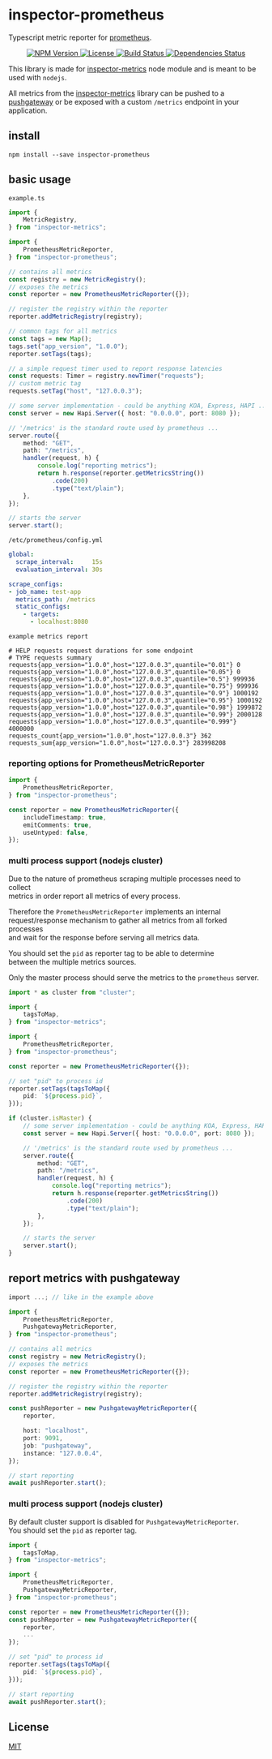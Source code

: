 # inspector-prometheus
Typescript metric reporter for [prometheus](https://prometheus.io).

<p align="center">
    <a href="https://www.npmjs.org/package/inspector-prometheus">
        <img src="https://img.shields.io/npm/v/inspector-prometheus.svg" alt="NPM Version">
    </a>
    <a href="https://www.npmjs.org/package/inspector-prometheus">
        <img src="https://img.shields.io/npm/l/inspector-prometheus.svg" alt="License">
    </a>
    <a href="https://travis-ci.org/rstiller/inspector-prometheus">
        <img src="http://img.shields.io/travis/rstiller/inspector-prometheus/master.svg" alt="Build Status">
    </a>
    <a href="https://david-dm.org/rstiller/inspector-prometheus">
        <img src="https://img.shields.io/david/rstiller/inspector-prometheus.svg" alt="Dependencies Status">
    </a>
</p>

This library is made for [inspector-metrics](https://github.com/rstiller/inspector-metrics)
node module and is meant to be used with `nodejs`.  

All metrics from the [inspector-metrics](https://github.com/rstiller/inspector-metrics) library
can be pushed to a [pushgateway](https://github.com/prometheus/pushgateway) or be exposed with
a custom `/metrics` endpoint in your application.

## install

`npm install --save inspector-prometheus`

## basic usage

`example.ts`
```typescript
import {
    MetricRegistry,
} from "inspector-metrics";

import {
    PrometheusMetricReporter,
} from "inspector-prometheus";

// contains all metrics
const registry = new MetricRegistry();
// exposes the metrics
const reporter = new PrometheusMetricReporter({});

// register the registry within the reporter
reporter.addMetricRegistry(registry);

// common tags for all metrics
const tags = new Map();
tags.set("app_version", "1.0.0");
reporter.setTags(tags);

// a simple request timer used to report response latencies
const requests: Timer = registry.newTimer("requests");
// custom metric tag
requests.setTag("host", "127.0.0.3");

// some server implementation - could be anything KOA, Express, HAPI ...
const server = new Hapi.Server({ host: "0.0.0.0", port: 8080 });

// '/metrics' is the standard route used by prometheus ...
server.route({
    method: "GET",
    path: "/metrics",
    handler(request, h) {
        console.log("reporting metrics");
        return h.response(reporter.getMetricsString())
            .code(200)
            .type("text/plain");
    },
});

// starts the server
server.start();
```

`/etc/prometheus/config.yml`
```yaml
global:
  scrape_interval:     15s
  evaluation_interval: 30s

scrape_configs:
- job_name: test-app
  metrics_path: /metrics
  static_configs:
    - targets:
      - localhost:8080
```

`example metrics report`
```text
# HELP requests request durations for some endpoint
# TYPE requests summary
requests{app_version="1.0.0",host="127.0.0.3",quantile="0.01"} 0
requests{app_version="1.0.0",host="127.0.0.3",quantile="0.05"} 0
requests{app_version="1.0.0",host="127.0.0.3",quantile="0.5"} 999936
requests{app_version="1.0.0",host="127.0.0.3",quantile="0.75"} 999936
requests{app_version="1.0.0",host="127.0.0.3",quantile="0.9"} 1000192
requests{app_version="1.0.0",host="127.0.0.3",quantile="0.95"} 1000192
requests{app_version="1.0.0",host="127.0.0.3",quantile="0.98"} 1999872
requests{app_version="1.0.0",host="127.0.0.3",quantile="0.99"} 2000128
requests{app_version="1.0.0",host="127.0.0.3",quantile="0.999"} 4000000
requests_count{app_version="1.0.0",host="127.0.0.3"} 362
requests_sum{app_version="1.0.0",host="127.0.0.3"} 283998208
```

### reporting options for PrometheusMetricReporter

```typescript
import {
    PrometheusMetricReporter,
} from "inspector-prometheus";

const reporter = new PrometheusMetricReporter({
    includeTimestamp: true,
    emitComments: true,
    useUntyped: false,
});
```

### multi process support (nodejs cluster)

Due to the nature of prometheus scraping multiple processes need to collect  
metrics in order report all metrics of every process.  

Therefore the `PrometheusMetricReporter` implements an internal  
request/response mechanism to gather all metrics from all forked processes  
and wait for the response before serving all metrics data.  

You should set the `pid` as reporter tag to be able to determine  
between the multiple metrics sources.  

Only the master process should serve the metrics to the `prometheus` server.  

```typescript
import * as cluster from "cluster";

import {
    tagsToMap,
} from "inspector-metrics";

import {
    PrometheusMetricReporter,
} from "inspector-prometheus";

const reporter = new PrometheusMetricReporter({});

// set "pid" to process id
reporter.setTags(tagsToMap({
    pid: `${process.pid}`,
}));

if (cluster.isMaster) {
    // some server implementation - could be anything KOA, Express, HAPI ...
    const server = new Hapi.Server({ host: "0.0.0.0", port: 8080 });

    // '/metrics' is the standard route used by prometheus ...
    server.route({
        method: "GET",
        path: "/metrics",
        handler(request, h) {
            console.log("reporting metrics");
            return h.response(reporter.getMetricsString())
                .code(200)
                .type("text/plain");
        },
    });

    // starts the server
    server.start();
}
```

## report metrics with pushgateway

```typescript
import ...; // like in the example above

import {
    PrometheusMetricReporter,
    PushgatewayMetricReporter,
} from "inspector-prometheus";

// contains all metrics
const registry = new MetricRegistry();
// exposes the metrics
const reporter = new PrometheusMetricReporter({});

// register the registry within the reporter
reporter.addMetricRegistry(registry);

const pushReporter = new PushgatewayMetricReporter({
    reporter,

    host: "localhost",
    port: 9091,
    job: "pushgateway",
    instance: "127.0.0.4",
});

// start reporting
await pushReporter.start();
```

### multi process support (nodejs cluster)

By default cluster support is disabled for `PushgatewayMetricReporter`.  
You should set the `pid` as reporter tag.  

```typescript
import {
    tagsToMap,
} from "inspector-metrics";

import {
    PrometheusMetricReporter,
    PushgatewayMetricReporter,
} from "inspector-prometheus";

const reporter = new PrometheusMetricReporter({});
const pushReporter = new PushgatewayMetricReporter({
    reporter,
    ...
});

// set "pid" to process id
reporter.setTags(tagsToMap({
    pid: `${process.pid}`,
}));

// start reporting
await pushReporter.start();
```

## License

[MIT](https://www.opensource.org/licenses/mit-license.php)
